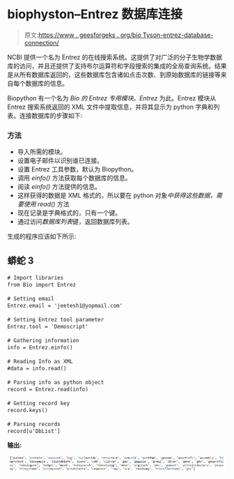 # biophyston–Entrez 数据库连接

> 原文:[https://www . geesforgeks . org/bio Tyson-entrez-database-connection/](https://www.geeksforgeeks.org/biopython-entrez-database-connection/)

NCBI 提供一个名为 Entrez 的在线搜索系统。这提供了对广泛的分子生物学数据库的访问，并且还提供了支持布尔运算符和字段搜索的集成的全局查询系统。结果是从所有数据库返回的，这些数据库包含诸如点击次数、到原始数据库的链接等来自每个数据库的信息。

Biopython 有一个名为 *Bio 的 Entrez 专用模块。Entrez* 为此。Entrez 模块从 Entrez 搜索系统返回的 XML 文件中提取信息，并将其显示为 python 字典和列表。连接数据库的步骤如下:

### 方法

*   导入所需的模块。
*   设置电子邮件以识别谁已连接。
*   设置 Entrez 工具参数，默认为 Biopython。
*   调用 *einfo()* 方法获取每个数据库的信息。
*   阅读 *einfo()* 方法提供的信息。
*   这样获得的数据是 XML 格式的，所以要在 python 对象*中获得这些数据，需要使用 read()* 方法
*   现在记录是字典格式的，只有一个键。
*   通过访问*数据库列表*键，返回数据库列表。

生成的程序应该如下所示:

## 蟒蛇 3

```
# Import libraries
from Bio import Entrez

# Setting email
Entrez.email = 'jeetesh1@yopmail.com'

# Setting Entrez tool parameter
Entrez.tool = 'Demoscript'

# Gathering information
info = Entrez.einfo()

# Reading Info as XML
#data = info.read()

# Parsing info as python object
record = Entrez.read(info)

# Getting record key
record.keys()

# Parsing records
record[u'DbList']
```

**输出:**

![](img/ca139dd4aa554aaaa5d5a8df9bf073e8.png)